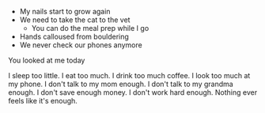 - My nails start to grow again
- We need to take the cat to the vet
	- You can do the meal prep while I go
- Hands calloused from bouldering
- We never check our phones anymore


You looked at me today

I sleep too little.
I eat too much. I drink too much coffee.
I look too much at my phone. I don't talk to my mom enough.
I don't talk to my grandma enough.
I don't save enough money.
I don't work hard enough.
Nothing ever feels like it's enough.

